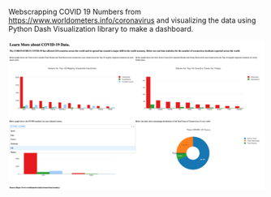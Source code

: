 Webscrapping COVID 19 Numbers from https://www.worldometers.info/coronavirus and visualizing the data using Python Dash Visualization library to make a dashboard.

![Image description](https://github.com/aashish-bidap/COVID-19-WEBSCRAP/blob/master/Dashboard-Image.png)
